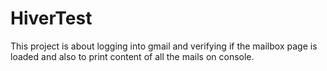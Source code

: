 # HiverTest
This project is about logging into gmail and verifying if the mailbox page is loaded and also to print content of  all the mails on console.
